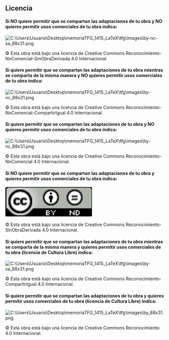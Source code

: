 ## Licencia

#### Si NO quiere permitir que se compartan las adaptaciones de tu obra y NO quieres permitir usos comerciales de tu obra indica:

  ![C:\Users\Usuario\Desktop\memoriaTFG_1415_LaTeX\tfg\images\by-nc-sa_88x31.png](/assets/images/noadaptacion-nousocomercial.png)

  © Esta obra está bajo una licencia de Creative Commons Reconocimiento-NoComercial-SinObraDerivada 4.0 Internacional.

#### Si quiere permitir que se compartan las adaptaciones de tu obra mientras se comparta de la misma manera y NO quieres permitir usos comerciales de tu obra indica:

  ![C:\Users\Usuario\Desktop\memoriaTFG_1415_LaTeX\tfg\images\by-nc_88x31.png](/assets/images/adaptaciones-misma-no-comercial.png)

  © Esta obra está bajo una licencia de Creative Commons Reconocimiento-NoComercial-CompartirIgual 4.0 Internacional.

#### Si quiere permitir que se compartan las adaptaciones de tu obra y NO quieres permitir usos comerciales de tu obra indica:

![C:\Users\Usuario\Desktop\memoriaTFG_1415_LaTeX\tfg\images\by-nc_88x31.png](/assets/images/adaptacion2-nousocomercial.png)

© Esta obra está bajo una licencia de Creative Commons Reconocimiento-NoComercial 4.0 Internacional.

#### Si NO quiere permitir que se compartan las adaptaciones de tu obra y quieres permitir usos comerciales de tu obra indica:

![C:\Users\Usuario\Desktop\memoriaTFG_1415_LaTeX\tfg\images\by-nd_88x31.png](assets/images/no-adptaciones-y-si-usos-comerciales.png)

© Esta obra está bajo una licencia de Creative Commons Reconocimiento-SinObraDerivada 4.0 Internacional.

#### Si quiere permitir que se compartan las adaptaciones de tu obra mientras se comparta de la misma manera y quieres permitir usos comerciales de tu obra (licencia de Cultura Libre) indica:

![C:\Users\Usuario\Desktop\memoriaTFG_1415_LaTeX\tfg\images\by-sa_88x31.png](export/assets/cusersusuariodesktopmemoriatfg.png)

© Esta obra está bajo una licencia de Creative Commons Reconocimiento-CompartirIgual 4.0 Internacional.

#### Si quiere permitir que se compartan las adaptaciones de tu obra y quieres permitir usos comerciales de tu obra (licencia de Cultura Libre) indica:

![C:\Users\Usuario\Desktop\memoriaTFG_1415_LaTeX\tfg\images\by_88x31.png](export/assets/cusersusuariodesktopmemoriatfg.png)

© Esta obra está bajo una licencia de Creative Commons Reconocimiento 4.0 Internacional.
